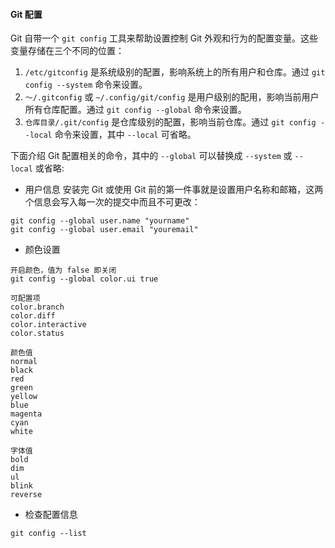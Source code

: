 #### Git 配置
Git 自带一个 `git config` 工具来帮助设置控制 Git 外观和行为的配置变量。这些变量存储在三个不同的位置：
1. `/etc/gitconfig` 是系统级别的配置，影响系统上的所有用户和仓库。通过 `git config --system` 命令来设置。
2. `～/.gitconfig` 或 `~/.config/git/config` 是用户级别的配用，影响当前用户所有仓库配置。通过 `git config --global` 命令来设置。
3. `仓库目录/.git/config` 是仓库级别的配置，影响当前仓库。通过 `git config --local` 命令来设置，其中 `--local` 可省略。

下面介绍 Git 配置相关的命令，其中的 `--global` 可以替换成 `--system` 或 `--local` 或省略:
- 用户信息
安装完 Git 或使用 Git 前的第一件事就是设置用户名称和邮箱，这两个信息会写入每一次的提交中而且不可更改：
```
git config --global user.name "yourname"
git config --global user.email "youremail"
```
- 颜色设置
```
开启颜色，值为 false 即关闭
git config --global color.ui true

可配置项
color.branch
color.diff
color.interactive
color.status

颜色值
normal
black
red
green
yellow
blue
magenta
cyan
white

字体值
bold
dim
ul
blink
reverse 
```
- 检查配置信息
```
git config --list
```
